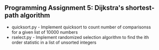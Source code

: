 Programming Assignment 5: Dijkstra's shortest-path algorithm
------------------------------------------------------------

* quicksort.py - Implement quicksort to count number of comparisonss for a given list of 10000 numbers
* rselect.py - Implement randomized selection algorithm to find the ith order statistic in a list of unsorted integers


